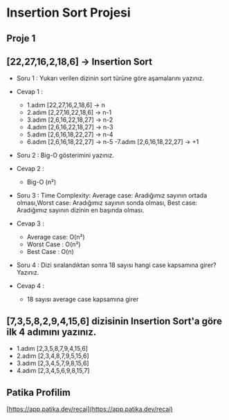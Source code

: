 # Insertion Sort Projesi

## Proje 1
## [22,27,16,2,18,6] -> Insertion Sort

- Soru 1 : Yukarı verilen dizinin sort türüne göre aşamalarını yazınız.
- Cevap 1 :
  - 1.adım [22,27,16,2,18,6] -> n 
  - 2.adım [2,27,16,22,18,6] -> n-1
  - 3.adım [2,6,16,22,18,27] -> n-2
  - 4.adım [2,6,16,22,18,27] -> n-3
  - 5.adım [2,6,16,18,22,27] -> n-4
  - 6.adım [2,6,16,18,22,27] -> n-5
   -7.adım [2,6,16,18,22,27] -> +1
 
 
 
- Soru 2 : Big-O gösterimini yazınız.
- Cevap 2 :
  - Big-O (n²)
- Soru 3 : Time Complexity: Average case: Aradığımız sayının ortada olması,Worst case: Aradığımız sayının sonda olması, Best case: Aradığımız sayının dizinin en başında olması.
- Cevap 3 :
   - Average case: O(n²)
   - Worst Case : O(n²)
   - Best Case : O(n)
- Soru 4 : Dizi sıralandıktan sonra 18 sayısı hangi case kapsamına girer? Yazınız.
- Cevap 4 :
    - 18 sayısı average case kapsamına girer


 ## [7,3,5,8,2,9,4,15,6] dizisinin Insertion Sort'a göre ilk 4 adımını yazınız.
 
  - 1.adım [2,3,5,8,7,9,4,15,6]
  - 2.adım [2,3,4,8,7,9,5,15,6]
  - 3.adım [2,3,4,5,7,9,8,15,6]
  - 4.adım [2,3,4,5,6,9,8,15,7]

## Patika Profilim
[https://app.patika.dev/recai](https://app.patika.dev/recai)
